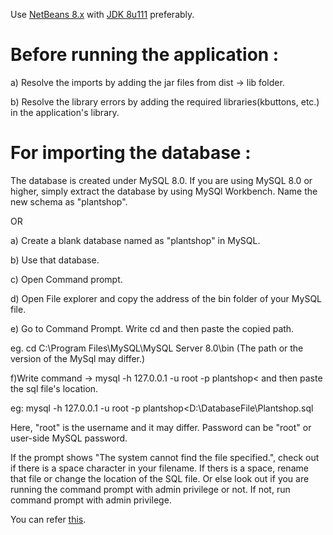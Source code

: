 Use [NetBeans 8.x](https://netbeans-ide.informer.com/8.2/) with [JDK 8u111](https://www.oracle.com/technetwork/java/javase/downloads/jdk-netbeans-jsp-3413139-esa.html) preferably.
# Before running the application :
a) Resolve the imports by adding the jar files from dist -> lib folder.

b) Resolve the library errors by adding the required libraries(kbuttons, etc.) in the application's library.


# For importing the database :
The database is created under MySQL 8.0. If you are using MySQL 8.0 or higher, simply extract the database by using MySQl Workbench. 
Name the new schema as "plantshop".

OR

a) Create a blank database named as "plantshop" in MySQL. 

b) Use that database.

c) Open Command prompt. 

d) Open File explorer and copy the address of the bin folder of your MySQL file. 

e) Go to Command Prompt. Write cd and then paste the copied path.

eg. cd C:\Program Files\MySQL\MySQL Server 8.0\bin (The path or the version of the MySql may differ.)

f)Write command ->
mysql -h 127.0.0.1 -u root -p plantshop< and then paste the sql file's location.

eg: mysql -h 127.0.0.1 -u root -p plantshop<D:\DatabaseFile\Plantshop.sql

Here, "root" is the username and it may differ. Password can be "root" or user-side MySQL password.

If the prompt shows "The system cannot find the file specified.", check out if there is a space character in your filename. 
If thers is a space, rename that file or change the location of the SQL file. Or else look out if you are running the command prompt with admin privilege or not. 
If not, run command prompt with admin privilege.

You can refer [this](https://www.youtube.com/watch?v=sJ64ZiB6PUU).
